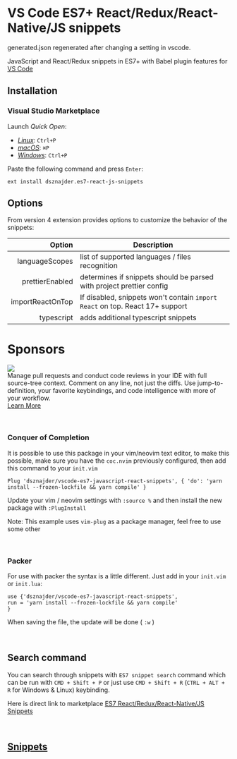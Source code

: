# VS Code ES7+ React/Redux/React-Native/JS snippets

generated.json regenerated after changing a setting in vscode.

JavaScript and React/Redux snippets in ES7+ with Babel plugin features for [VS Code](https://code.visualstudio.com/)

## Installation

### Visual Studio Marketplace

Launch _Quick Open_:

- [_Linux_](https://code.visualstudio.com/shortcuts/keyboard-shortcuts-linux.pdf): `Ctrl+P`
- [_macOS_](https://code.visualstudio.com/shortcuts/keyboard-shortcuts-macos.pdf): `⌘P`
- [_Windows_](https://code.visualstudio.com/shortcuts/keyboard-shortcuts-windows.pdf): `Ctrl+P`

Paste the following command and press `Enter`:

```shell
ext install dsznajder.es7-react-js-snippets
```

## Options

From version 4 extension provides options to customize the behavior of the snippets:

|           Option | Description                                                                  |
| ---------------: | ---------------------------------------------------------------------------- |
|   languageScopes | list of supported languages / files recognition                              |
|  prettierEnabled | determines if snippets should be parsed with project prettier config         |
| importReactOnTop | If disabled, snippets won't contain `import React` on top. React 17+ support |
|       typescript | adds additional typescript snippets                                          |

# Sponsors

<p><a title="Try CodeStream" href="https://sponsorlink.codestream.com/?utm_source=vscmarket&amp;utm_campaign=es7_react&amp;utm_medium=banner"><img src="https://alt-images.codestream.com/codestream_logo_es7_react.png"></a></br>
Manage pull requests and conduct code reviews in your IDE with full source-tree context. Comment on any line, not just the diffs. Use jump-to-definition, your favorite keybindings, and code intelligence with more of your workflow.<br> <a title="Try CodeStream" href="https://sponsorlink.codestream.com/?utm_source=vscmarket&amp;utm_campaign=es7_react&amp;utm_medium=banner">Learn More</a></p>

<br>

### Conquer of Completion

It is possible to use this package in your vim/neovim text editor, to make this possible, make sure you have the `coc.nvim` previously configured, then add this command to your `init.vim`

```shell
Plug 'dsznajder/vscode-es7-javascript-react-snippets', { 'do': 'yarn install --frozen-lockfile && yarn compile' }
```

Update your vim / neovim settings with `:source %` and then install the new package with `:PlugInstall`

Note: This example uses `vim-plug` as a package manager, feel free to use some other

<br>

### Packer

For use with packer the syntax is a little different. Just add in your `init.vim` or `init.lua`:

```shell
use {'dsznajder/vscode-es7-javascript-react-snippets',
run = 'yarn install --frozen-lockfile && yarn compile'
}
```

When saving the file, the update will be done ( `:w` )

<br>

## Search command

You can search through snippets with `ES7 snippet search` command which can be run with `CMD + Shift + P` or just use `CMD + Shift + R` (`CTRL + ALT + R` for Windows & Linux) keybinding.

Here is direct link to marketplace [ES7 React/Redux/React-Native/JS Snippets](https://marketplace.visualstudio.com/items?itemName=dsznajder.es7-react-js-snippets)

<br>

## [Snippets](./docs/Snippets.md)
